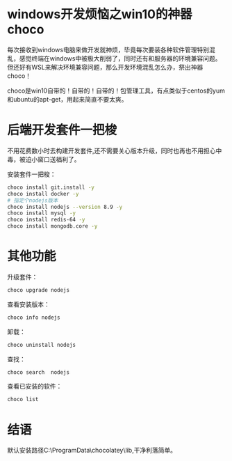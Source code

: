 # windows开发烦恼之win10的神器choco
每次接收到windows电脑来做开发就神烦，毕竟每次要装各种软件管理特别混乱，感觉终端在windows中被极大削弱了，同时还有和服务器的环境兼容问题。但还好有WSL来解决环境兼容问题，那么开发环境混乱怎么办，祭出神器choco！

choco是win10自带的！自带的！自带的！包管理工具，有点类似于centos的yum和ubuntu的apt-get，用起来简直不要太爽。

# 后端开发套件一把梭
不用花费数小时去构建开发套件,还不需要关心版本升级，同时也再也不用担心中毒，被迫小窗口送福利了。

安装套件一把梭：
```sh
choco install git.install -y
choco install docker -y
# 指定个nodejs版本
choco install nodejs --version 8.9 -y
choco install mysql -y
choco install redis-64 -y
choco install mongodb.core -y
```

# 其他功能
升级套件：
```sh
choco upgrade nodejs
```
查看安装版本：
```sh
choco info nodejs
```
卸载：
```sh
choco uninstall nodejs
```
查找：
```sh
choco search  nodejs
```
查看已安装的软件：
```sh
choco list
```

# 结语
默认安装路径C:\ProgramData\chocolatey\lib,干净利落简单。


